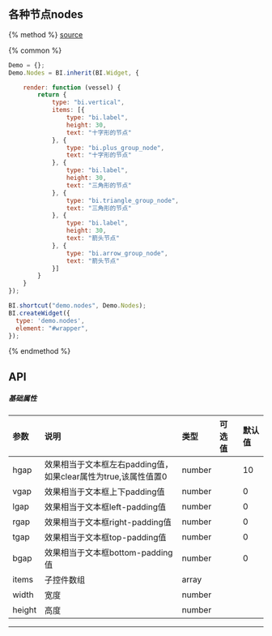 ## 各种节点nodes

{% method %}
[source](https://jsfiddle.net/fineui/jg257cog/)

{% common %}
```javascript
Demo = {};
Demo.Nodes = BI.inherit(BI.Widget, {

    render: function (vessel) {
        return {
            type: "bi.vertical",
            items: [{
                type: "bi.label",
                height: 30,
                text: "十字形的节点"
            }, {
                type: "bi.plus_group_node",
                text: "十字形的节点"
            }, {
                type: "bi.label",
                height: 30,
                text: "三角形的节点"
            }, {
                type: "bi.triangle_group_node",
                text: "三角形的节点"
            }, {
                type: "bi.label",
                height: 30,
                text: "箭头节点"
            }, {
                type: "bi.arrow_group_node",
                text: "箭头节点"
            }]
        }
    }
});

BI.shortcut("demo.nodes", Demo.Nodes);
BI.createWidget({
  type: 'demo.nodes',
  element: "#wrapper",
});


```

{% endmethod %}

## API
##### 基础属性
| 参数    | 说明           | 类型  | 可选值 | 默认值
| :------ |:-------------  | :-----| :----|:----
| hgap    | 效果相当于文本框左右padding值，如果clear属性为true,该属性值置0 |  number  |     |     10   |
| vgap    | 效果相当于文本框上下padding值 |  number  |  |      0  |
| lgap    | 效果相当于文本框left-padding值     |    number   |        |  0    |
| rgap    | 效果相当于文本框right-padding值     |    number  |       |  0    |
| tgap    |效果相当于文本框top-padding值     |    number   |  |  0    |
| bgap    |  效果相当于文本框bottom-padding值     |    number  |   |  0    |
| items | 子控件数组     |    array |  |  |
| width    |   宽度    |    number   |   |     |
| height    |   高度    |    number   |  |      |


--- ---


